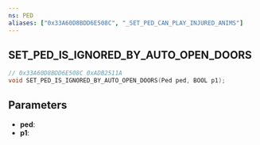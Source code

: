 ```yaml
---
ns: PED
aliases: ["0x33A60D8BDD6E508C", "_SET_PED_CAN_PLAY_INJURED_ANIMS"]
---
```

## SET_PED_IS_IGNORED_BY_AUTO_OPEN_DOORS

```c
// 0x33A60D8BDD6E508C 0xADB2511A
void SET_PED_IS_IGNORED_BY_AUTO_OPEN_DOORS(Ped ped, BOOL p1);
```


## Parameters
* **ped**: 
* **p1**: 

